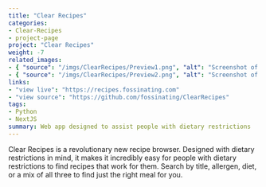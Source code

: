 ```yaml
---
title: "Clear Recipes"
categories:
- Clear-Recipes
- project-page
project: "Clear Recipes"
weight: -7
related_images:
- { "source": "/imgs/ClearRecipes/Preview1.png", "alt": "Screenshot of Clear Recipes search functionality"}
- { "source": "/imgs/ClearRecipes/Preview2.png", "alt": "Screenshot of the upload page for Clear Recipes"}
links:
- "view live": "https://recipes.fossinating.com"
- "view source": "https://github.com/fossinating/ClearRecipes"
tags:
- Python
- NextJS
summary: Web app designed to assist people with dietary restrictions
---
```

Clear Recipes is a revolutionary new recipe browser. Designed with dietary restrictions in mind, it makes it incredibly easy for people with dietary restrictions to find recipes that work for them. Search by title, allergen, diet, or a mix of all three to find just the right meal for you.
